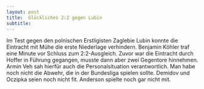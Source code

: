 ```yaml
---
layout: post
title:  Glückliches 2:2 gegen Lubin
subtitle:  
---
```


Im Test gegen den polnischen Erstligisten Zaglebie Lubin konnte die Eintracht mit Mühe die erste Niederlage verhindern. Benjamin Köhler traf eine Minute vor Schluss zum 2:2-Ausgleich. Zuvor war die Eintracht durch Hoffer in Führung gegangen, musste dann aber zwei Gegentore hinnehmen. Armin Veh sah hierfür auch die Personalsituation verantwortlich. Man habe noch nicht die Abwehr, die in der Bundesliga spielen sollte. Demidov und Oczipka seien noch nicht fit. Anderson spielte noch gar nicht mit.


